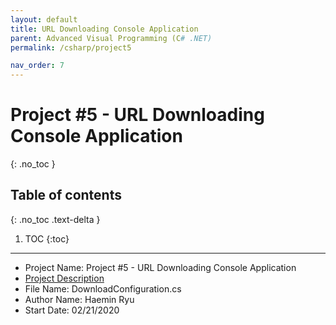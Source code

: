 ```yaml
---
layout: default
title: URL Downloading Console Application
parent: Advanced Visual Programming (C# .NET)
permalink: /csharp/project5

nav_order: 7
---
```


# Project #5 - URL Downloading Console Application
{: .no_toc }

## Table of contents
{: .no_toc .text-delta }

1. TOC
{:toc}

--- 
 * Project Name: Project #5 - URL Downloading Console Application
 * [Project Description](../../assets/files/021720_Csharp_Project5_URL_Downloading_Console_Application.pdf)
 * File Name: DownloadConfiguration.cs
 * Author Name: Haemin Ryu
 * Start Date: 02/21/2020
